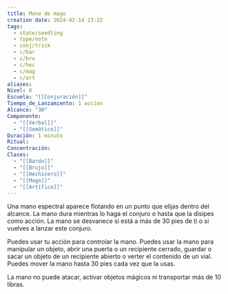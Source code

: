 ```yaml
---
title: Mano de mago
creation date: 2024-02-14 23:22
tags:
  - state/seedling
  - type/note
  - conj/trick
  - c/bar
  - c/bru
  - c/hec
  - c/mag
  - c/art
aliases: 
Nivel: 0
Escuela: "[[Conjuración]]"
Tiempo_de_Lanzamiento: 1 accion
Alcance: "30"
Componente:
  - "[[Verbal]]"
  - "[[Somático]]"
Duración: 1 minuto
Ritual: 
Concentración: 
Clases:
  - "[[Bardo]]"
  - "[[Brujo]]"
  - "[[Hechicero]]"
  - "[[Mago]]"
  - "[[Artífice]]"
---
```

Una mano espectral aparece flotando en un punto que elijas dentro del alcance. La mano dura mientras lo haga el conjuro o hasta que la disipes como acción. La mano se desvanece si está a más de 30 pies de ti o si vuelves a lanzar este conjuro.

Puedes usar tu acción para controlar la mano. Puedes usar la mano para manipular un objeto, abrir una puerta o un recipiente cerrado, guardar o sacar un objeto de un recipiente abierto o verter el contenido de un vial. Puedes mover la mano hasta 30 pies cada vez que la usas.

La mano no puede atacar, activar objetos mágicos ni transportar más de 10 libras.
